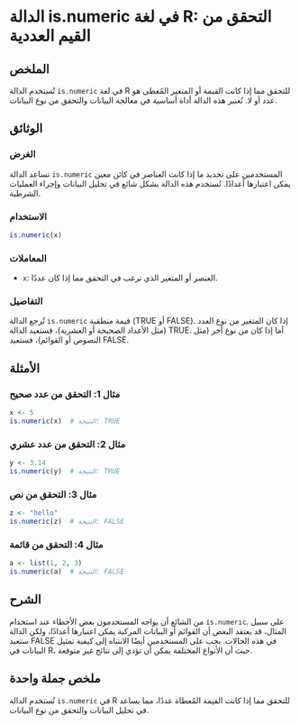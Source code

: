 <!--
Meta Description: # الدالة is.numeric في لغة R: التحقق من القيم العددية ## الملخص تُستخدم الدالة `is.numeric` في لغة R للتحقق مما إذا كانت القيمة أو المتغير المُعطى هو ...
Meta Keywords: numeric, الدالة, البيانات, التحقق, إذا
-->

# الدالة is.numeric في لغة R: التحقق من القيم العددية

## الملخص
تُستخدم الدالة `is.numeric` في لغة R للتحقق مما إذا كانت القيمة أو المتغير المُعطى هو عدد أو لا. تُعتبر هذه الدالة أداة أساسية في معالجة البيانات والتحقق من نوع البيانات.

## الوثائق
### الغرض
تساعد الدالة `is.numeric` المستخدمين على تحديد ما إذا كانت العناصر في كائن معين يمكن اعتبارها أعدادًا. تُستخدم هذه الدالة بشكل شائع في تحليل البيانات وإجراء العمليات الشرطية.

### الاستخدام
```R
is.numeric(x)
```

### المعاملات
- `x`: العنصر أو المتغير الذي ترغب في التحقق مما إذا كان عددًا.

### التفاصيل
تُرجع الدالة `is.numeric` قيمة منطقية (TRUE أو FALSE). إذا كان المتغير من نوع العدد (مثل الأعداد الصحيحة أو العشرية)، فستعيد الدالة TRUE. أما إذا كان من نوع آخر (مثل النصوص أو القوائم)، فستعيد FALSE.

## الأمثلة
### مثال 1: التحقق من عدد صحيح
```R
x <- 5
is.numeric(x)  # النتيجة: TRUE
```

### مثال 2: التحقق من عدد عشري
```R
y <- 3.14
is.numeric(y)  # النتيجة: TRUE
```

### مثال 3: التحقق من نص
```R
z <- "hello"
is.numeric(z)  # النتيجة: FALSE
```

### مثال 4: التحقق من قائمة
```R
a <- list(1, 2, 3)
is.numeric(a)  # النتيجة: FALSE
```

## الشرح
من الشائع أن يواجه المستخدمون بعض الأخطاء عند استخدام `is.numeric`. على سبيل المثال، قد يعتقد البعض أن القوائم أو البيانات المركبة يمكن اعتبارها أعدادًا، ولكن الدالة ستعيد FALSE في هذه الحالات. يجب على المستخدمين أيضًا الانتباه إلى كيفية تمثيل البيانات في R، حيث أن الأنواع المختلفة يمكن أن تؤدي إلى نتائج غير متوقعة.

## ملخص جملة واحدة
تُستخدم الدالة `is.numeric` في R للتحقق مما إذا كانت القيمة المُعطاة عددًا، مما يساعد في تحليل البيانات والتحقق من نوع البيانات.